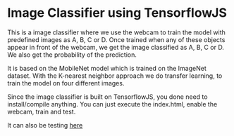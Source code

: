 # Image Classifier using TensorflowJS

This is a image classifier where we use the webcam to train the model with predefined images as A, B, C or D. Once trained when any of these objects appear in front of the webcam, we get the image classified as A, B, C or D. We also get the probability of the prediction. 

It is based on the MobileNet model which is trained on the ImageNet dataset. With the K-nearest neighbor approach we do transfer learning, to train the model on four different images.

Since the image classifier is built on TensorflowJS, you done need to install/compile anything. You can just execute the
index.html, enable the webcam, train and test. 

It can also be testing <a href="https://thevolts.github.io/ML_ImgVideoClassifier/" alt="thevolts image classifier, imagenet, mobilenet">here</a>
